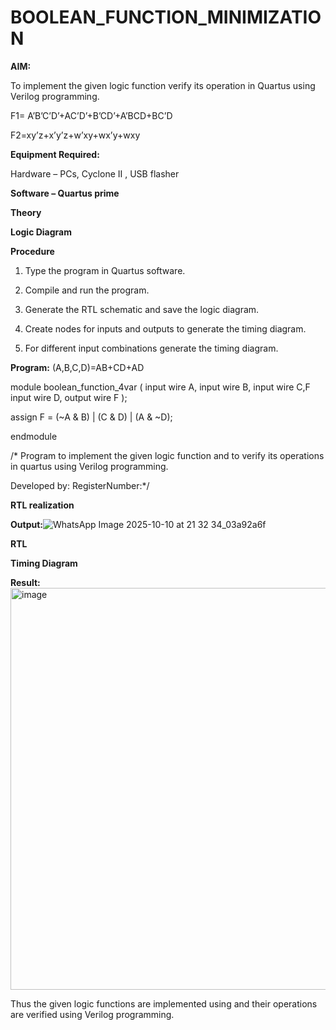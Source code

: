 # BOOLEAN_FUNCTION_MINIMIZATION

**AIM:**

To implement the given logic function verify its operation in Quartus using Verilog programming.

F1= A’B’C’D’+AC’D’+B’CD’+A’BCD+BC’D 

F2=xy’z+x’y’z+w’xy+wx’y+wxy

**Equipment Required:**

Hardware – PCs, Cyclone II , USB flasher

**Software – Quartus prime**

**Theory**

**Logic Diagram**

**Procedure**

1.	Type the program in Quartus software.

2.	Compile and run the program.

3.	Generate the RTL schematic and save the logic diagram.

4.	Create nodes for inputs and outputs to generate the timing diagram.

5.	For different input combinations generate the timing diagram.


**Program:**
(A,B,C,D)=AB+CD+AD

module boolean_function_4var (
    input  wire A,
    input  wire B,
    input  wire C,F
    input  wire D,
    output wire F
);

assign F = (~A & B) | (C & D) | (A & ~D);

endmodule

/* Program to implement the given logic function and to verify its operations in quartus using Verilog programming. 

Developed by: RegisterNumber:*/


**RTL realization**

**Output:**![WhatsApp Image 2025-10-10 at 21 32 34_03a92a6f](https://github.com/user-attachments/assets/1d634cb7-a43c-468b-acbf-73e8ceb99675)


**RTL**

**Timing Diagram**

**Result:**
<img width="1302" height="643" alt="image" src="https://github.com/user-attachments/assets/570cfc08-b2f2-48f9-955c-e8e66e8bc520" />


Thus the given logic functions are implemented using and their operations are verified using Verilog programming.

